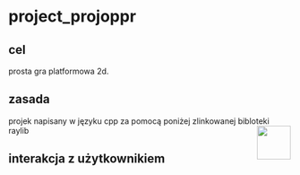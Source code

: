 # project_projoppr
## cel
prosta gra platformowa 2d.

## zasada
projek napisany w języku cpp za pomocą poniżej zlinkowanej bibloteki raylib
[<img align="right" style="width:60px" src="https://github.com/raysan5/raylib/blob/master/logo/raylib_logo_animation.gif" width="88px">](https://github.com/raysan5/raylib)

## interakcja z użytkownikiem




